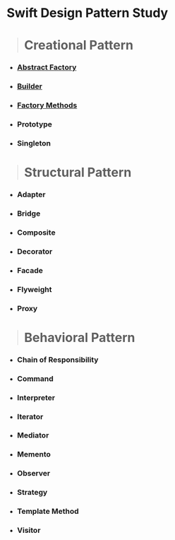 # Swift Design Pattern Study

> # Creational Pattern
  - ### [Abstract Factory](https://icksw.tistory.com/235)
  - ### [Builder](https://icksw.tistory.com/236)
  - ### [Factory Methods](https://icksw.tistory.com/237)
  - ### Prototype
  - ### Singleton

> # Structural Pattern
  - ### Adapter
  - ### Bridge
  - ### Composite
  - ### Decorator
  - ### Facade
  - ### Flyweight
  - ### Proxy

> # Behavioral Pattern
  - ### Chain of Responsibility
  - ### Command
  - ### Interpreter
  - ### Iterator
  - ### Mediator
  - ### Memento
  - ### Observer
  - ### Strategy
  - ### Template Method
  - ### Visitor
